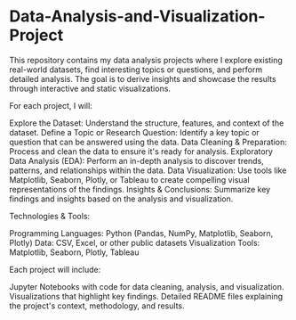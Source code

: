 # Data-Analysis-and-Visualization-Project
This repository contains my data analysis projects where I explore existing real-world datasets, find interesting topics or questions, and perform detailed analysis. The goal is to derive insights and showcase the results through interactive and static visualizations.

For each project, I will:

Explore the Dataset: Understand the structure, features, and context of the dataset.
Define a Topic or Research Question: Identify a key topic or question that can be answered using the data.
Data Cleaning & Preparation: Process and clean the data to ensure it's ready for analysis.
Exploratory Data Analysis (EDA): Perform an in-depth analysis to discover trends, patterns, and relationships within the data.
Data Visualization: Use tools like Matplotlib, Seaborn, Plotly, or Tableau to create compelling visual representations of the findings.
Insights & Conclusions: Summarize key findings and insights based on the analysis and visualization.

Technologies & Tools:

Programming Languages: Python (Pandas, NumPy, Matplotlib, Seaborn, Plotly)
Data: CSV, Excel, or other public datasets
Visualization Tools: Matplotlib, Seaborn, Plotly, Tableau

Each project will include:

Jupyter Notebooks with code for data cleaning, analysis, and visualization.
Visualizations that highlight key findings.
Detailed README files explaining the project's context, methodology, and results.

